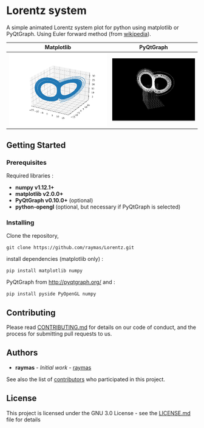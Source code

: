 # Lorentz system

A simple animated Lorentz system plot for python using matplotlib or PyQtGraph.
Using Euler forward method (from [wikipedia](https://en.wikipedia.org/wiki/Euler_method#Informal_geometrical_description)).

Matplotlib             |  PyQtGraph
:-------------------------:|:-------------------------:
![](https://raw.githubusercontent.com/raymas/Lorentz/master/lorentz_attractor_matplotlib.svg?sanitize=true)  |  ![](https://raw.githubusercontent.com/raymas/Lorentz/master/lorentz_attractor_pyqtgraph.png)

## Getting Started

### Prerequisites
Required libraries :
* **numpy v1.12.1+**
* **matplotlib v2.0.0+**
* **PyQtGraph v0.10.0+** (optional)
* **python-opengl** (optional, but necessary if PyQtGraph is selected)

### Installing

Clone the repository,
```
git clone https://github.com/raymas/Lorentz.git
```

install dependencies (matplotlib only) :
```
pip install matplotlib numpy
```

PyQtGraph from http://pyqtgraph.org/ and :
```
pip install pyside PyOpenGL numpy
```
## Contributing

Please read [CONTRIBUTING.md]() for details on our code of conduct, and the process for submitting pull requests to us.

## Authors

* **raymas** - *Initial work* - [raymas](https://github.com/raymas)

See also the list of [contributors](https://github.com/raymas/Lorentz/contributors) who participated in this project.

## License

This project is licensed under the GNU 3.0 License - see the [LICENSE.md](LICENSE.md) file for details
